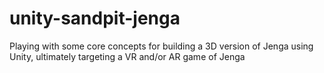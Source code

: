# unity-sandpit-jenga
Playing with some core concepts for building a 3D version of Jenga using Unity, ultimately targeting a VR and/or AR game of Jenga
